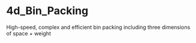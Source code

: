 # 4d_Bin_Packing
High-speed, complex and efficient bin packing including three dimensions of space + weight
